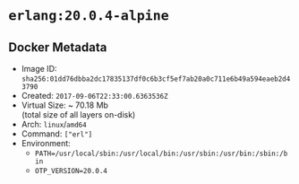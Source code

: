 # `erlang:20.0.4-alpine`

## Docker Metadata

- Image ID: `sha256:01dd76dbba2dc17835137df0c6b3cf5ef7ab20a0c711e6b49a594eaeb2d43790`
- Created: `2017-09-06T22:33:00.6363536Z`
- Virtual Size: ~ 70.18 Mb  
  (total size of all layers on-disk)
- Arch: `linux`/`amd64`
- Command: `["erl"]`
- Environment:
  - `PATH=/usr/local/sbin:/usr/local/bin:/usr/sbin:/usr/bin:/sbin:/bin`
  - `OTP_VERSION=20.0.4`
